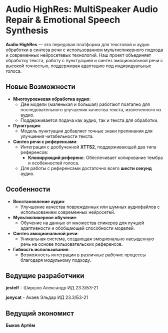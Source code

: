 <a name="mar-start"></a>
# Audio HighRes: MultiSpeaker Audio Repair & Emotional Speech Synthesis

**Audio HighRes** — это передовая платформа для текстовой и аудио обработки в синтеза речи с использованием мультиспикерного подхода и современных нейросетевых технологий. Наш проект объединяет обработку текста, работу с пунктуацией и синтез эмоциональной речи с высокой точностью, поддерживая адаптацию под индивидуальные голоса.

## Новые Возможности
- **Многоуровневая обработка аудио**:
  - Две модели (маленькая и большая) работают поэтапно для последовательного улучшения качества текста, извлеченного из аудио.
  - Поддерживается подача как аудио, так и текста для обработки.
- **Пунктуация**:
  - Модель пунктуации добавляет точные знаки препинания для улучшения читабельности текста.
- **Синтез речи с референсами**:
  - Интеграция с дообученной **XTTS2**, поддерживающей два типа референсов:
    - **Клонирующий референс**: Обеспечивает копирование тембра и особенностей голоса.
  - Для работы с референсами достаточно всего **шести секунд** аудио.

## Особенности
- **Восстановление аудио**:
  - Улучшение качества поврежденных или шумных аудиофайлов с использованием современных нейросетей.
- **Мультиспикерное обучение**:
  - Обучение на данных от множества спикеров для лучшей адаптивности и обобщающей способности моделей.
- **Синтез эмоциональной речи**:
  - Уникальная система, создающая эмоционально насыщенную речь на основе пользовательских референсов.
- **Гибкость использования**:
  - Возможность интеграции в различные рабочие процессы благодаря модульному подходу.

## Ведущие разработчики
**jestelf** - Ширшов Александр ИД 23.3/Б3-21

**jonycat** - Акаев Эльдар ИД 23.3/Б3-21

## Ведущий экономист
**Быков Артём**